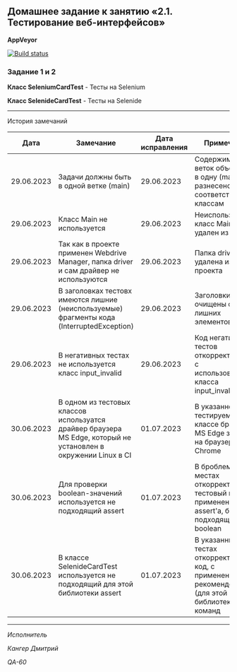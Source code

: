 ## Домашнее задание к занятию «2.1. Тестирование веб-интерфейсов»



**AppVeyor** 

[![Build status](https://ci.appveyor.com/api/projects/status/d8s7gse7xsafsl5b?svg=true)](https://ci.appveyor.com/project/Kanger79/hw-8-3)

### Задание 1 и 2


**Класс SeleniumCardTest** - Тесты на Selenium 

**Класс SelenideCardTest** - Тесты на Selenide 

***
 История замечаний

<table>
<thead>
<tr>
<th>Дата</th>
<th>Замечание</th>
<th>Дата исправления</th>
<th>Примечание</th>
</tr>
</thead>
<tbody>
<tr>
<td>29.06.2023</td>
<td>Задачи должны быть в одной ветке (main)</td>
<td>29.06.2023</td>
<td>Содержимое веток объеденино в одну (main), но разнесено по соответствующим классам</td>
</tr>
<tr>
<td>29.06.2023</td>
<td>Класс Main не используется </td>
<td>29.06.2023</td>
<td>Неиспользуемый класс Main удален из проекта</td>
</tr>
<tr>
<td>29.06.2023</td>
<td>Так как в проекте применен Webdrive Manager, папка driver и сам драйвер не используются</td>
<td>29.06.2023</td>
<td>Папка driver удалена из проекта</td>
</tr>
<tr>
<td>29.06.2023</td>
<td>В заголовках тестовх имеются лишние (неиспользуемые) фрагменты кода (InterruptedException)</td>
<td>29.06.2023</td>
<td>Заголовки тестов очищены от лишних элементов</td>
</tr>
<tr>
<td>29.06.2023</td>
<td>В негативных тестах не используется класс input_invalid </td>
<td>29.06.2023</td>
<td>Код негативных тестов откорректирован с использованием класса input_invalid </td>
</tr>
<tr>
<td>30.06.2023</td>
<td>В одном из тестовых классов используатся драйвер браузера MS Edge, который не установлен в окружении Linux в CI</td>
<td>01.07.2023</td>
<td>В указанном тестируемом классе браузер MS Edge заменен на браузер Google Chrome</td>
</tr>
<tr>
<td>30.06.2023</td>
<td>Для проверки boolean-значений используется не подходящий assert</td>
<td>01.07.2023</td>
<td>В броблемных местах откорректирован тестовый код с применением assert'а, более подходящего для boolean </td>
</tr>
<tr>
<td>30.06.2023</td>
<td>В классе SelenideCardTest используется не подходящий для этой библиотеки assert</td>
<td>01.07.2023</td>
<td>В указанных тестах откорректирован код, с применением рекомендованных (для этой библиотеки) команд</td>
</tr>
</tbody>
</table>



***

*Исполнитель*

*Кангер Дмитрий*

*QA-60*
